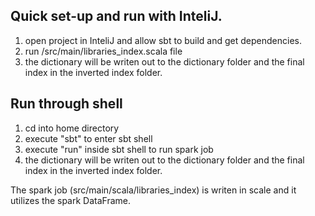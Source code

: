 ## Quick set-up and run with InteliJ.
1) open project in InteliJ and allow sbt to build and get dependencies.
2) run /src/main/libraries_index.scala file
3) the dictionary will be writen out to the dictionary folder and the final index in the inverted index folder.

## Run through shell
1) cd into home directory
2) execute "sbt" to enter sbt shell
3) execute "run" inside sbt shell to run spark job
4) the dictionary will be writen out to the dictionary folder and the final index in the inverted index folder.

The spark job (src/main/scala/libraries_index) is writen in scale and it utilizes the spark DataFrame.
